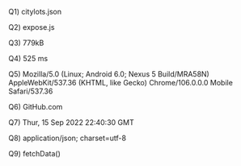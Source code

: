 Q1) citylots.json

Q2) expose.js

Q3) 779kB

Q4) 525 ms

Q5) Mozilla/5.0 (Linux; Android 6.0; Nexus 5 Build/MRA58N) AppleWebKit/537.36 (KHTML, like Gecko) Chrome/106.0.0.0 Mobile Safari/537.36

Q6) GitHub.com

Q7) Thur, 15 Sep 2022 22:40:30 GMT

Q8) application/json; charset=utf-8

Q9) fetchData()
